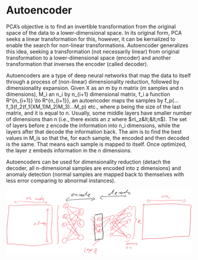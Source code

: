 # Autoencoder

PCA’s objective is to find an invertible transformation from the original space of the data to a lower-dimensional space. In its original form, PCA seeks a linear transformation for this, however, it can be kernalized to enable the search for non-linear transformations. Autoencoder generalizes this idea, seeking a transformation \(not necessarily linear\) from original transformation to a lower-dimensional space \(encoder\) and another transformation that inverses the encoder \(called decoder\).

Autoencoders are a type of deep neural networks that map the data to itself through a process of \(non-linear\) dimensionality reduction, followed by dimensionality expansion. Given X as an m by n matrix \(m samples and n dimensions\), M_i an n\_i by n_{i+1} dimensional matrix, f_i a function R^{n_{i+1}} \to R^{n\_{i+1}}, an autoencoder maps the samples by f\_p\(…f\_3\(f\_2\(f\_1\(XM\_1\)M\_2\)M\_3\)…M\_p\) etc., where p being the size of the last matrix, and it is equal to n. Usually, some middle layers have smaller number of dimensions than n \(i.e., there exists an z where $n\_z&lt;&lt;n$\). The set of layers before z encode the information into n\_i dimensions, while the layers after that decode the information back. The aim is to find the best values in M\_is so that the, for each sample, the encoded and then decoded is the same. That means each sample is mapped to itself. Once optimized, the layer z embeds information in the n dimensions.

Autoencoders can be used for dimensionality reduction \(detach the decoder, all n-dimensional samples are encoded into z dimensions\) and anomaly detection \(normal samples are mapped back to themselves with less error comparing to abnormal instances\).

![Two candidate lines, green gives 4/30 and the orange gives 4/30 loss value according to the 0/1 loss function.](../../.gitbook/assets/autoencoder_1.png)









